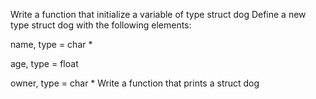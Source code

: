 Write a function that initialize a variable of type struct dog
Define a new type struct dog with the following elements:



name, type = char *

age, type = float

owner, type = char *
Write a function that prints a struct dog
